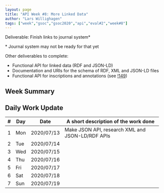 ```yaml
---
layout: page
title: "API Week #8: More Linked Data"
author: "Lars Willighagen"
tags: ["week","gsoc","gsoc2020","api","eval#2","week#8"]
---
```


Deliverable: Finish links to journal system\*

\* Journal system may not be ready for that yet

Other deliverables to complete:
  - Functional API for linked data (RDF and JSON-LD)
  - Documentation and URIs for the schema of RDF, XML and JSON-LD files
  - Functional API for inscriptions and annotations (see [!149](https://gitlab.com/cdli/framework/-/merge_requests/149))

## Week Summary



## Daily Work Update

| # | Day | Date       | A short description of the work done |
|---|-----|------------|--------------------------------------|
| 1 | Mon | 2020/07/13 | Make JSON API, research XML and JSON-LD/RDF APIs |
| 2 | Tue | 2020/07/14 |  |
| 3 | Wed | 2020/07/15 |  |
| 4 | Thu | 2020/07/16 |  |
| 5 | Fri | 2020/07/17 |  |
| 6 | Sat | 2020/07/18 |  |
| 7 | Sun | 2020/07/19 |  |
